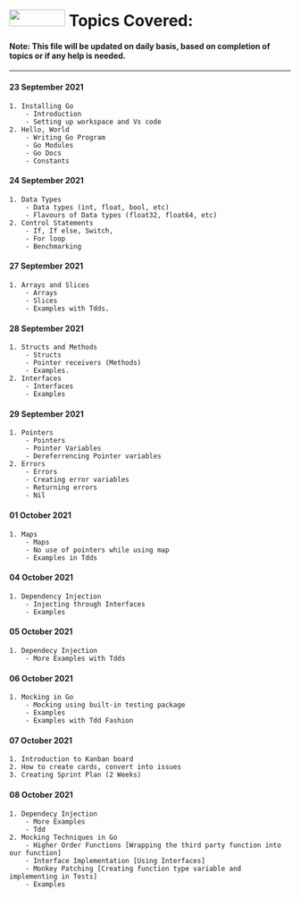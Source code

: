 # <img src="https://golang.org/lib/godoc/images/go-logo-blue.svg" width="100" height="30"> Topics Covered:
#### **Note:** This file will be updated on daily basis, based on completion of topics or if any help is needed.

---

#### 23 September 2021
    1. Installing Go 
        - Introduction
        - Setting up workspace and Vs code
    2. Hello, World
        - Writing Go Program
        - Go Modules
        - Go Docs
        - Constants

#### 24 September 2021
    1. Data Types
        - Data types (int, float, bool, etc)
        - Flavours of Data types (float32, float64, etc)
    2. Control Statements
        - If, If else, Switch, 
        - For loop
        - Benchmarking

#### 27 September 2021
    1. Arrays and Slices
        - Arrays
        - Slices
        - Examples with Tdds.

#### 28 September 2021
    1. Structs and Methods
        - Structs
        - Pointer receivers (Methods)
        - Examples.
    2. Interfaces
        - Interfaces
        - Examples

#### 29 September 2021
    1. Pointers
        - Pointers
        - Pointer Variables
        - Dereferrencing Pointer variables
    2. Errors
        - Errors
        - Creating error variables
        - Returning errors
        - Nil

#### 01 October 2021
    1. Maps
        - Maps
        - No use of pointers while using map
        - Examples in Tdds

#### 04 October 2021
    1. Dependency Injection
        - Injecting through Interfaces
        - Examples

#### 05 October 2021
    1. Dependecy Injection
        - More Examples with Tdds

#### 06 October 2021
    1. Mocking in Go
        - Mocking using built-in testing package
        - Examples
        - Examples with Tdd Fashion

#### 07 October 2021
    1. Introduction to Kanban board
    2. How to create cards, convert into issues
    3. Creating Sprint Plan (2 Weeks)
	
#### 08 October 2021
	1. Dependecy Injection
		- More Examples
		- Tdd
	2. Mocking Techniques in Go
		- Higher Order Functions [Wrapping the third party function into our function]
		- Interface Implementation [Using Interfaces]
		- Monkey Patching [Creating function type variable and implementing in Tests]
		- Examples